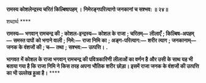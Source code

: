 **रामस्य कोशलेन्द्रस्य चरितं किल्बिषापहम् ।** **निमेरङ्गपरित्यागो जनकानां च सश्भव: ॥ २४॥** 

शब्दार्थ **** 

**रामस्य—** **भगवान् रामचन्द्र की** **; कोशल-इन्द्रस्य—** **कोशल के राजा** **; चरितम्—** **लीलाएँ** **; किल्बिष-अपहम्—** **समस्त पापों** **को भगाने वाली** **; निमे:—** **राजा निमि का** **; अङ्ग-परित्याग:—** **शरीर त्याग** **; जनकानाम्—** **जनक के वंशजों की** **; च—** **तथा** **;** **सश्भव:—** **उत्पत्ति।** **.** 

**भागवत** **में कोशल के राजा भगवान् रामचन्द्र की पवित्रकारिणी लीलाओं का वर्णन है** **और उसी के साथ यह भी बताया गया है कि राजा निमि ने किस तरह अपना भौतिक शरीर** **छोड़ा। इसमें राजा जनक के वंशजों की उत्पत्ति का भी उल्लेख हुआ है।** **** 